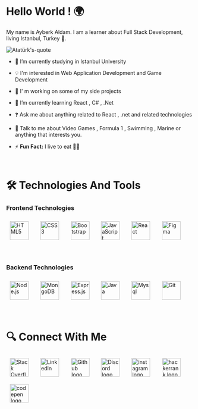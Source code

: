 # Hello World ! 🌍

My name is Ayberk Aldam. I am a learner about Full Stack Development, living Istanbul, Turkey 📍. 

![Atatürk's-quote](./image/quote-atatürk.jpg)

- 📖 I’m currently studying in Istanbul University

- 💡  I'm interested in Web Application Development and Game Development

- 🔭 I' m working on some of my side projects

- 🌱 I’m currently learning React , C# , .Net

- ❓ Ask me about anything related to React , .net  and related technologies

- 💬 Talk to me about Video Games , Formula 1 , Swimming , Marine or anything that interests you.
- ⚡ **Fun Fact:** I live to eat 🍔🍟

<br>

# 🛠  Technologies And Tools

### Frontend Technologies
<p>
<img style="margin: 10px" src="https://profilinator.rishav.dev/skills-assets/html5-original-wordmark.svg" alt="HTML5" height="50" />
&nbsp;
<img style="margin: 10px" src="https://profilinator.rishav.dev/skills-assets/css3-original-wordmark.svg" alt="CSS3" height="50" />
&nbsp;
<img style="margin: 10px" src="https://profilinator.rishav.dev/skills-assets/bootstrap-plain.svg" alt="Bootstrap" height="50" />  
&nbsp;
<img style="margin: 10px" src="https://profilinator.rishav.dev/skills-assets/javascript-original.svg" alt="JavaScript" height="50" />
&nbsp;
<img style="margin: 10px" src="https://profilinator.rishav.dev/skills-assets/react-original-wordmark.svg" alt="React" height="50" />
&nbsp;
<img style="margin : 10px" src="./icons/figma.png" alt="Figma" height="50" />
  </p>
<br>

### Backend Technologies
<p>
<img style="margin: 10px" src="./icons/nodejs.png" alt="Node.js" height="50" /> 
&nbsp;
<img style="margin: 10px" src="https://profilinator.rishav.dev/skills-assets/mongodb-original-wordmark.svg" alt="MongoDB" height="50" /> 
&nbsp;
<img style="margin: 10px" src="https://profilinator.rishav.dev/skills-assets/express-original-wordmark.svg" alt="Express.js" height="50" />
&nbsp;
<img style="margin: 10px" src="./icons/java.png" alt="Java" height="50" />
&nbsp;
<img style="margin: 10px" src="./icons/mysql.png" alt="Mysql" height="50" />
&nbsp;
<img style="margin: 10px" src="https://profilinator.rishav.dev/skills-assets/git-scm-icon.svg" alt="Git" height="50" /> 
</p>

<br>

# 🔍  Connect With Me

[<img style="margin: 10px" src="./icons/stackoverflow.png" alt="Stack Overflow logo" title="Stack Overflow" height="50" />](https://stackoverflow.com/users/14445317/bebuay)
&nbsp;
[<img  style="margin: 10px" src="./icons/linkedin.png" title="LinkedIn" height="50" />](https://www.linkedin.com/in/ayberk-aldam/)
&nbsp;
[<img style="margin: 10px" src="./icons/github.png" alt="Github logo" title="Github" height="50" />](https://github.com/Bebuay)
&nbsp;
[<img style="margin: 10px" src="./icons/discord.png" alt="Discord logo" title="Discord" height="50" />](https://discordapp.com/users/364503793909628929)
&nbsp;
[<img style="margin: 10px" src="./icons/instagram.png" alt="instagram logo" title="Instagram" height="50" />](https://www.instagram.com/platypusdeveloper/)
&nbsp;
[<img style="margin: 10px" src="./icons/hackerrank.png" alt="hackerrank logo" title="HackerRank" height="50" />](https://www.hackerrank.com/ayberk_aldam)
&nbsp;
[<img style="margin: 10px" src="./icons/codepen.png" alt="codepen logo" title="Codepen" height="50" />](https://codepen.io/bebuay)
